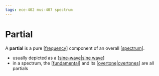 ```yaml
---
tags: ece-402 mus-407 spectrum
---
```


# Partial

A **partial** is a pure [[frequency]] component of an overall [[spectrum]].

- usually depicted as a [[sine-wave|sine wave]]
- in a spectrum, the [[fundamental]] and its [[overtone|overtones]] are all partials

[//begin]: # "Autogenerated link references for markdown compatibility"
[frequency]: frequency "Frequency"
[spectrum]: spectrum "Spectrum"
[sine-wave|sine wave]: sine-wave "Sine wave"
[fundamental]: fundamental "Fundamental"
[overtone|overtones]: overtone "Overtone"
[//end]: # "Autogenerated link references"
